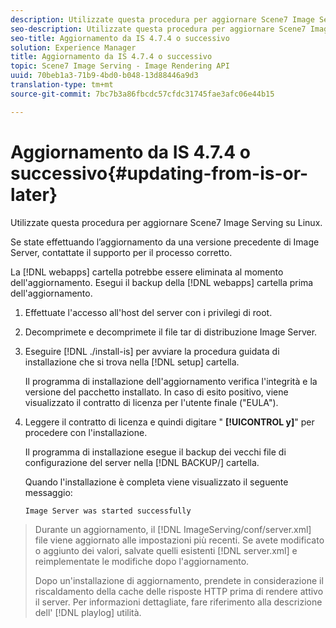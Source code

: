 ```yaml
---
description: Utilizzate questa procedura per aggiornare Scene7 Image Serving su Linux.
seo-description: Utilizzate questa procedura per aggiornare Scene7 Image Serving su Linux.
seo-title: Aggiornamento da IS 4.7.4 o successivo
solution: Experience Manager
title: Aggiornamento da IS 4.7.4 o successivo
topic: Scene7 Image Serving - Image Rendering API
uuid: 70beb1a3-71b9-4bd0-b048-13d88446a9d3
translation-type: tm+mt
source-git-commit: 7bc7b3a86fbcdc57cfdc31745fae3afc06e44b15

---
```



# Aggiornamento da IS 4.7.4 o successivo{#updating-from-is-or-later}

Utilizzate questa procedura per aggiornare Scene7 Image Serving su Linux.

Se state effettuando l’aggiornamento da una versione precedente di Image Server, contattate il supporto per il processo corretto.

La [!DNL webapps] cartella potrebbe essere eliminata al momento dell&#39;aggiornamento. Esegui il backup della [!DNL webapps] cartella prima dell&#39;aggiornamento.

1. Effettuate l&#39;accesso all&#39;host del server con i privilegi di root.
1. Decomprimete e decomprimete il file tar di distribuzione Image Server.
1. Eseguire [!DNL ./install-is] per avviare la procedura guidata di installazione che si trova nella [!DNL setup] cartella.

   Il programma di installazione dell&#39;aggiornamento verifica l&#39;integrità e la versione del pacchetto installato. In caso di esito positivo, viene visualizzato il contratto di licenza per l&#39;utente finale (&quot;EULA&quot;).
1. Leggere il contratto di licenza e quindi digitare &quot; **[!UICONTROL y]**&quot; per procedere con l&#39;installazione.

   Il programma di installazione esegue il backup dei vecchi file di configurazione del server nella [!DNL BACKUP/] cartella.

   Quando l&#39;installazione è completa viene visualizzato il seguente messaggio:

   `Image Server was started successfully`
>Durante un aggiornamento, il [!DNL ImageServing/conf/server.xml] file viene aggiornato alle impostazioni più recenti. Se avete modificato o aggiunto dei valori, salvate quelli esistenti [!DNL server.xml] e reimplementate le modifiche dopo l&#39;aggiornamento.
>
>Dopo un&#39;installazione di aggiornamento, prendete in considerazione il riscaldamento della cache delle risposte HTTP prima di rendere attivo il server. Per informazioni dettagliate, fare riferimento alla descrizione dell&#39; [!DNL playlog] utilità.

